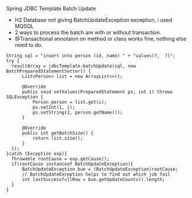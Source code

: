Spring JDBC Template Batch Update
  * H2 Database not giving BatchUpdateException exception, i used MQSQL
  * 2 ways to process the batch are  with or without transaction.
  * @Transactional annotaion on method or class works fine, nothing else need to do.
  ```
String sql = "insert into person (id, name) " + "values(?,  ?)";  
try {
	resultArray = jdbcTemplate.batchUpdate(sql, new BatchPreparedStatementSetter() {
		List<Person> list = new ArrayList<>();

		@Override
		public void setValues(PreparedStatement ps, int i) throws SQLException {
			Person person = list.get(i);
			ps.setInt(1, i);
			ps.setString(2, person.getName());
		}

		@Override
		public int getBatchSize() {
			return list.size();
		}
	});
}catch (Exception exp){
	Throwable rootCause = exp.getCause();
	if(rootCause instanceof BatchUpdateException){
		BatchUpdateException bue = (BatchUpdateException)rootCause;
		// BatchUpdateException helps to find out which job fail
		int lastSuccessfullRow = bue.getUpdateCounts().length;   
	}
}
```
